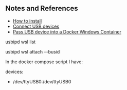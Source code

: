 
## Notes and References

* [How to install](https://github.com/dorssel/usbipd-win/tree/b0b7589d2dc4481b1af481787d6d773f46d0758a?tab=readme-ov-file#how-to-install)
* [Connect USB devices](https://learn.microsoft.com/en-us/windows/wsl/connect-usb)
* [Pass USB device into a Docker Windows Container](https://stackoverflow.com/questions/46467295/pass-usb-device-into-a-docker-windows-container)



usbipd wsl list

usbipd wsl attach --busid <bus-id>

In the docker compose script I have:

devices:      
  - /dev/ttyUSB0:/dev/ttyUSB0